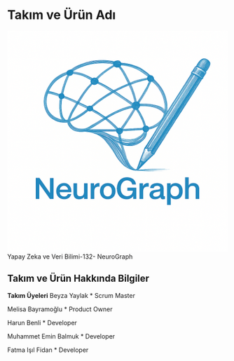 # Takım ve Ürün Adı
![Logo](https://raw.githubusercontent.com/BBBeyza/YZTA_YapayZeka_Grup-132/main/logo.png)
Yapay Zeka ve Veri Bilimi-132- NeuroGraph

## Takım ve Ürün Hakkında Bilgiler

**Takım Üyeleri**
Beyza Yaylak * Scrum Master


Melisa Bayramoğlu * Product Owner


Harun Benli * Developer


Muhammet Emin Balmuk * Developer


Fatma Işıl Fidan * Developer

